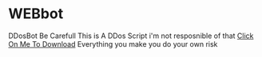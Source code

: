 # WEBbot
DDosBot
Be Carefull This is A DDos Script 
i'm not resposnible of that 
<a href="https://github.com/mralexrusoff/WEBbot/releases">Click On Me  To Download</a>
Everything you make you do your own risk
